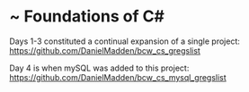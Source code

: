 # ~ Foundations of C#

Days 1-3 constituted a continual expansion of a single project: https://github.com/DanielMadden/bcw_cs_gregslist

Day 4 is when mySQL was added to this project: https://github.com/DanielMadden/bcw_cs_mysql_gregslist
